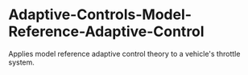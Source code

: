 # Adaptive-Controls-Model-Reference-Adaptive-Control
Applies model reference adaptive control theory to a vehicle's throttle system. 
